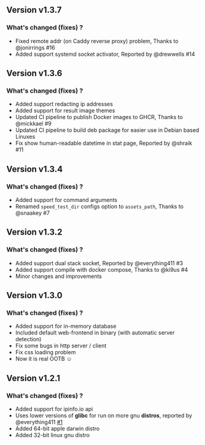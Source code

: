 ## Version v1.3.7

### What's changed (fixes) ?

- Fixed remote addr (on Caddy reverse proxy) problem, Thanks to @jonirrings #16
- Added support systemd socket activator, Reported by @drewwells #14

## Version v1.3.6

### What's changed (fixes) ?

- Added support redacting ip addresses
- Added support for result image themes
- Updated CI pipeline to publish Docker images to GHCR, Thanks to @mickkael #9
- Updated CI pipeline to build deb package for easier use in Debian based Linuxes
- Fix show human-readable datetime in stat page, Reported by @shraik #11

## Version v1.3.4

### What's changed (fixes) ?

- Added support for command arguments
- Renamed `speed_test_dir` configs option to `assets_path`, Thanks to @snaakey #7

## Version v1.3.2

### What's changed (fixes) ?

- Added support dual stack socket, Reported by @everything411 #3
- Added support compile with docker compose, Thanks to @ki9us #4
- Minor changes and improvements

## Version v1.3.0

### What's changed (fixes) ?

- Added support for in-memory database
- Included default web-frontend in binary (with automatic server detection)
- Fix some bugs in http server / client
- Fix css loading problem
- Now it is real OOTB ☺️

## Version v1.2.1

### What's changed (fixes) ?

- Added support for ipinfo.io api
- Uses lower versions of **glibc** for run on more gnu **distros**, reported by @everything411 [#1](https://github.com/librespeed/speedtest-rust/issues/1)
- Added 64-bit apple darwin distro
- Added 32-bit linux gnu distro
